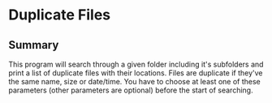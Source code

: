 # Duplicate Files
## Summary
This program will search through a given folder including it's subfolders and print a list of duplicate files with their locations.
Files are duplicate if they've the same name, size or date/time.
You have to choose at least one of these parameters (other parameters are optional) before the start of searching.
